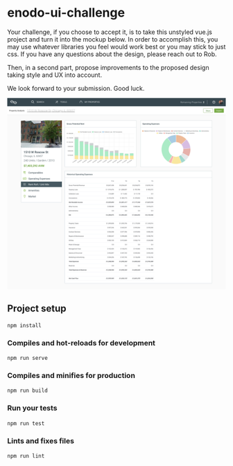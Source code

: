 # enodo-ui-challenge

Your challenge, if you choose to accept it, is to take this unstyled vue.js project and turn it into the mockup below. In order to accomplish this, you may use whatever libraries you feel would work best or you may stick to just css. If you have any questions about the design, please reach out to Rob.

Then, in a second part, propose improvements to the proposed design taking style and UX into account.

We look forward to your submission. Good luck.

![](/mockup.png)

## Project setup
```
npm install
```

### Compiles and hot-reloads for development
```
npm run serve
```

### Compiles and minifies for production
```
npm run build
```

### Run your tests
```
npm run test
```

### Lints and fixes files
```
npm run lint
```
